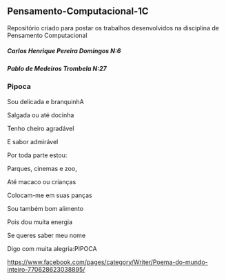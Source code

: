 ## Pensamento-Computacional-1C
Repositório criado para postar os trabalhos desenvolvidos na disciplina de Pensamento Computacional
##### Carlos Henrique Pereira Domingos N:6
##### Pablo de Medeiros Trombela N:27
### Pipoca
Sou delicada e branquinhA

Salgada ou até docinha

Tenho cheiro agradável

E sabor admirável

Por toda parte estou:

Parques, cinemas e zoo,

Até macaco ou crianças

Colocam-me em suas panças

Sou também bom alimento

Pois dou muita energia

Se queres saber meu nome

Digo com muita alegria:PIPOCA

https://www.facebook.com/pages/category/Writer/Poema-do-mundo-inteiro-770628623038895/
